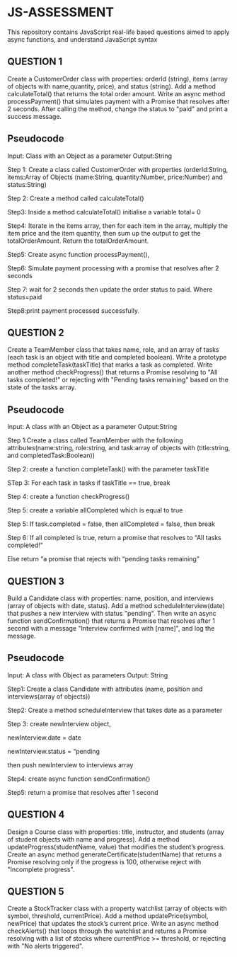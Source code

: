 # JS-ASSESSMENT
This repository contains JavaScript real-life based questions aimed to apply async functions, and understand JavaScript syntax

## QUESTION 1
Create a CustomerOrder class with properties: orderId (string), items (array of objects with name,quantity, price), and status (string). Add a method calculateTotal() that returns the total order amount. Write an async method processPayment() that simulates payment with a Promise that resolves after 2 seconds. After calling the method, change the status to "paid" and print a success message.

## Pseudocode
Input: Class with an Object as a parameter
Output:String

Step 1: Create a class called CustomerOrder with properties (orderId:String, items:Array of Objects (name:String, quantity:Number, price:Number) and status:String)

Step 2: Create a method called calculateTotal()

Step3: Inside a method calculateTotal() initialise a variable total= 0

Step4: Iterate in the items array, then for each item in the array,  multiply the item price and the item quantity, then sum up the output to get the totalOrderAmount. Return the totalOrderAmount.

Step5: Create async function processPayment(),

Step6: Simulate payment processing with a promise that resolves after  2 seconds

Step 7: wait for 2 seconds then update the order status to paid. Where status=paid

Step8:print payment processed successfully.

## QUESTION 2
Create a TeamMember class that takes name, role, and an array of tasks (each task is an object with title and completed boolean). Write a prototype method completeTask(taskTitle) that marks a task as completed. Write another method checkProgress() that returns a Promise resolving to "All tasks completed!" or rejecting with "Pending tasks remaining" based on the state of the tasks array.

## Pseudocode

Input: A class with an Object as a parameter
Output:String

Step 1:Create a class called TeamMember with the following attributes(name:string, role:string, and task:array of objects with (title:string, and completedTask:Boolean))

Step 2: create a function completeTask() with the parameter taskTitle

STep 3: For each task in tasks if taskTitle == true, break

Step 4: create a function checkProgress()

Step 5: create a variable allCompleted which is equal to true

Step 5: If task.completed = false, then allCompleted = false, then break

Step 6: If all completed is true, return a promise that resolves to “All tasks completed!”

Else return “a promise that rejects with “pending tasks remaining”


## QUESTION 3
Build a Candidate class with properties: name, position, and interviews (array of objects with date, status). Add a method scheduleInterview(date) that pushes a new interview with status "pending". Then write an async function sendConfirmation() that returns a Promise that resolves after 1 second with a message "Interview confirmed with [name]", and log the message.

## Pseudocode
Input: A class with Object as parameters
Output: String

Step1: Create a class Candidate with attributes (name, position and interviews(array of objects))

Step2: Create a method scheduleInterview that takes date as a parameter

Step 3: create newInterview object, 

newInterview.date = date

newInterview.status = “pending

then push newInterview to interviews array

Step4: create async function sendConfirmation()

Step5: return a promise that resolves after 1 second



## QUESTION 4
Design a Course class with properties: title, instructor, and students (array of student objects with name and progress). Add a method updateProgress(studentName, value) that modifies the student’s progress. Create an async method generateCertificate(studentName) that returns a Promise resolving only if the progress is 100, otherwise reject with "Incomplete progress".

## QUESTION 5
Create a StockTracker class with a property watchlist (array of objects with symbol, threshold, currentPrice). Add a method updatePrice(symbol, newPrice) that updates the stock’s current price. Write an async method checkAlerts() that loops through the watchlist and returns a Promise resolving with a list of stocks where currentPrice >= threshold, or rejecting with "No alerts triggered".


